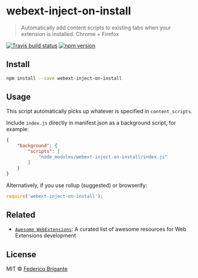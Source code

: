 # webext-inject-on-install

> Automatically add content scripts to existing tabs when your extension is installed. Chrome + Firefox

[![Travis build status](https://api.travis-ci.org/bfred-it/webext-inject-on-install.svg?branch=master)](https://travis-ci.org/bfred-it/webext-inject-on-install)
[![npm version](https://img.shields.io/npm/v/webext-inject-on-install.svg)](https://www.npmjs.com/package/webext-inject-on-install) 

## Install

```sh
npm install --save webext-inject-on-install
```

## Usage

This script automatically picks up whatever is specified in `content_scripts`. 

Include `index.js` directly in manifest.json as a background script, for example:

```json
{
    "background": {
        "scripts": [
            "node_modules/webext-inject-on-install/index.js"
        ]
    }
}
```

Alternatively, if you use rollup (suggested) or browserify:

```js
require('webext-inject-on-install');
```

## Related

* [`Awesome WebExtensions`](https://github.com/bfred-it/Awesome-WebExtensions): A curated list of awesome resources for Web Extensions development

## License

MIT © [Federico Brigante](http://twitter.com/bfred_it)
